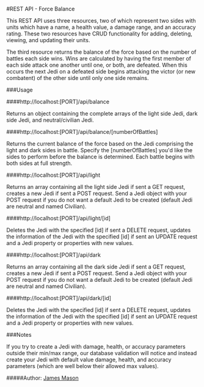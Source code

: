 #REST API - Force Balance

This REST API uses three resources, two of which represent two sides with units which have a name, a health value, a damage range, and an accuracy rating.  These two resources have CRUD functionality for adding, deleting, viewing, and updating their units.

The third resource returns the balance of the force based on the number of battles each side wins.  Wins are calculated by having the first member of each side attack one another until one, or both, are defeated.  When this occurs the next Jedi on a defeated side begins attacking the victor (or new combatent) of the other side until only one side remains.

###Usage

####http://localhost:[PORT]/api/balance

Returns an object containing the complete arrays of the light side Jedi, dark side Jedi, and neutral/civilian Jedi.

####http://localhost:[PORT]/api/balance/[numberOfBattles]

Returns the current balance of the force based on the Jedi comprising the light and dark sides in battle.  Specify the [numberOfBattles] you'd like the sides to perform before the balance is determined.  Each battle begins with both sides at full strength.

####http://localhost:[PORT]/api/light

Returns an array containing all the light side Jedi if sent a GET request, creates a new Jedi if sent a POST request.  Send a Jedi object with your POST request if you do not want a default Jedi to be created (default Jedi are neutral and named Civilian).

####http://localhost:[PORT]/api/light/[id]

Deletes the Jedi with the specified [id] if sent a DELETE request, updates the information of the Jedi with the specified [id] if sent an UPDATE request and a Jedi property or properties with new values.

####http://localhost:[PORT]/api/dark

Returns an array containing all the dark side Jedi if sent a GET request, creates a new Jedi if sent a POST request.  Send a Jedi object with your POST request if you do not want a default Jedi to be created (default Jedi are neutral and named Civilian).

####http://localhost:[PORT]/api/dark/[id]

Deletes the Jedi with the specified [id] if sent a DELETE request, updates the information of the Jedi with the specified [id] if sent an UPDATE request and a Jedi property or properties with new values.

###Notes

If you try to create a Jedi with damage, health, or accuracy parameters outside their min/max range, our database validation will notice and instead create your Jedi with default value damage, health, and accuracy parameters (which are well below their allowed max values).

#####Author: [James Mason](https://github.com/sumtype)
